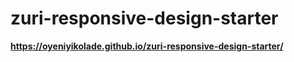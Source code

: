 # zuri-responsive-design-starter

**https://oyeniyikolade.github.io/zuri-responsive-design-starter/**
